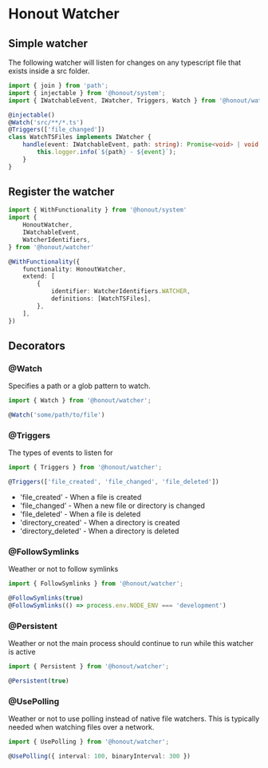 # Honout Watcher

## Simple watcher

The following watcher will listen for changes on any typescript file that exists inside a src folder.

```ts
import { join } from 'path';
import { injectable } from '@honout/system';
import { IWatchableEvent, IWatcher, Triggers, Watch } from '@honout/watcher';

@injectable()
@Watch('src/**/*.ts')
@Triggers(['file_changed'])
class WatchTSFiles implements IWatcher {
    handle(event: IWatchableEvent, path: string): Promise<void> | void {
        this.logger.info(`${path} - ${event}`);
    }
}
```

## Register the watcher

```ts
import { WithFunctionality } from '@honout/system'
import {
    HonoutWatcher,
    IWatchableEvent,
    WatcherIdentifiers,
} from '@honout/watcher'

@WithFunctionality({
    functionality: HonoutWatcher,
    extend: [
        {
            identifier: WatcherIdentifiers.WATCHER,
            definitions: [WatchTSFiles],
        },
    ],
})
```

## Decorators

### @Watch

Specifies a path or a glob pattern to watch.

```ts
import { Watch } from '@honout/watcher';

@Watch('some/path/to/file')
```

### @Triggers

The types of events to listen for

```ts
import { Triggers } from '@honout/watcher';

@Triggers(['file_created', 'file_changed', 'file_deleted'])
```

-   'file_created' - When a file is created
-   'file_changed' - When a new file or directory is changed
-   'file_deleted' - When a file is deleted
-   'directory_created' - When a directory is created
-   'directory_deleted' - When a directory is deleted

### @FollowSymlinks

Weather or not to follow symlinks

```ts
import { FollowSymlinks } from '@honout/watcher';

@FollowSymlinks(true)
@FollowSymlinks(() => process.env.NODE_ENV === 'development')
```

### @Persistent

Weather or not the main process should continue to run while this watcher is active

```ts
import { Persistent } from '@honout/watcher';

@Persistent(true)
```

### @UsePolling

Weather or not to use polling instead of native file watchers. This is typically needed when watching files over a network.

```ts
import { UsePolling } from '@honout/watcher';

@UsePolling({ interval: 100, binaryInterval: 300 })
```
